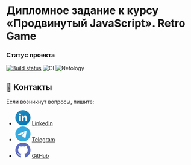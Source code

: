 # Дипломное задание к курсу «Продвинутый JavaScript». Retro Game

### Статус проекта

[![Build status](https://ci.appveyor.com/api/projects/status/t17ggq6elbpqyb6l?svg=true)](https://ci.appveyor.com/project/dm-morozov/netology-64-diploma-assignment-course-advanced-jav)
![CI](https://github.com/dm-morozov/Netology_64_diploma_assignment_course_advanced_javascript_retro_game/actions/workflows/web.yaml/badge.svg)
![Netology](https://img.shields.io/badge/TypeScript-WebPack-blue)

## 📧 Контакты

Если возникнут вопросы, пишите:

* ![LinkedIn](./svg/linkedin-icon.svg) [LinkedIn](https://www.linkedin.com/in/dm-morozov/)
* ![Telegram](./svg/telegram.svg) [Telegram](https://t.me/dem2014)
* ![GitHub](./svg/github-icon.svg) [GitHub](https://github.com/dm-morozov/)
